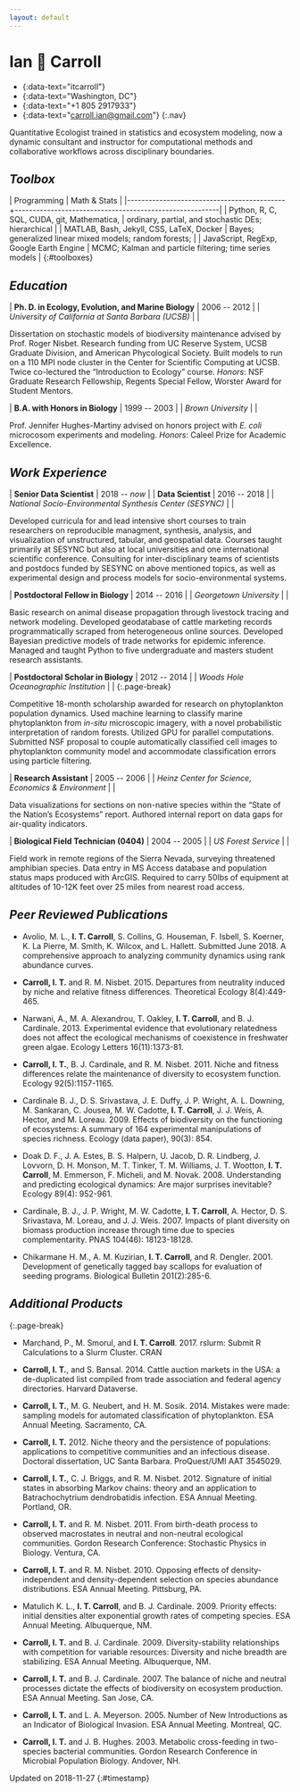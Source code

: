 ```yaml
---
layout: default
---
```


# Ian :seedling: Carroll

- [<i class="fab fa-github"></i>]{:data-text="itcarroll"}
- [<i class="fas fa-map-marker-alt"></i>]{:data-text="Washington, DC"}
- [<i class="fas fa-phone"></i>]{:data-text="+1 805 2917933"}
- [<i class="fas fa-envelope"></i>]{:data-text="carroll.ian@gmail.com"}
{:.nav}

Quantitative Ecologist trained in statistics and ecosystem modeling,
now a dynamic consultant and instructor for computational methods and
collaborative workflows across disciplinary boundaries.


## _Toolbox_

| Programming                                | Math & Stats                                            |
|--------------------------------------------+---------------------------------------------------------|
| Python, R, C, SQL, CUDA, git, Mathematica, | ordinary, partial, and stochastic DEs; hierarchical     |
| MATLAB, Bash, Jekyll, CSS, LaTeX, Docker   | Bayes; generalized linear mixed models; random forests; |
| JavaScript, RegExp, Google Earth Engine    | MCMC; Kalman and particle filtering; time series models |
{:#toolboxes}

## _Education_

| **Ph. D. in Ecology, Evolution, and Marine Biology** | 2006 -- 2012 |
| *University of California at Santa Barbara (UCSB)*   |              |

Dissertation on stochastic models of biodiversity maintenance advised by
Prof. Roger Nisbet. Research funding from UC Reserve System, UCSB Graduate
Division, and American Phycological Society. Built models to run on a 110
MPI node cluster in the Center for Scientific Computing at UCSB. Twice
co-lectured the “Introduction to Ecology” course. *Honors*: NSF Graduate
Research Fellowship, Regents Special Fellow, Worster Award for Student Mentors.

| **B.A. with Honors in Biology** | 1999 -- 2003 |
| *Brown University*              |              |

Prof. Jennifer Hughes-Martiny advised on honors project with *E. coli*
microcosom experiments and modeling. *Honors*: Caleel Prize for
Academic Excellence.


## _Work Experience_

| **Senior Data Scientist**                                | 2018 -- *now* |
| **Data Scientist**                                       | 2016 -- 2018  |
| *National Socio-Environmental Synthesis Center (SESYNC)* |               |

Developed curricula for and lead intensive short courses to train researchers on reproducible managment, synthesis, analysis, and visualization of unstructured, tabular, and geospatial data. Courses taught primarily at SESYNC but also at local universities and one international scientific conference. Consulting for inter-disciplinary teams of scientists and postdocs funded by SESYNC on above mentioned topics, as well as experimental design and process models for socio-environmental systems.

| **Postdoctoral Fellow in Biology** | 2014 -- 2016 |
| *Georgetown University*            |              |

Basic research on animal disease propagation through livestock tracing and network modeling. Developed geodatabase of cattle marketing records programmatically scraped from heterogeneous online sources. Developed Bayesian predictive models of trade networks for epidemic inference. Managed and taught Python to five undergraduate and masters student research assistants.

| **Postdoctoral Scholar in Biology**    | 2012 -- 2014 |
| *Woods Hole Oceanographic Institution* |              |
{:.page-break}

Competitive 18-month scholarship awarded for research on phytoplankton
population dynamics. Used machine learning to classify marine phytoplankton from *in-situ* microscopic imagery, with a novel probabilistic interpretation of random forests. Utilized GPU for parallel computations. Submitted NSF proposal to couple automatically classified cell images to phytoplankton community model and accommodate classification errors using particle filtering.

| **Research Assistant**                              | 2005 -- 2006 |
| *Heinz Center for Science, Economics & Environment* |              |

Data visualizations for sections on non-native species within the “State of the Nation’s
Ecosystems” report. Authored internal report on data gaps for
air-quality indicators.

| **Biological Field Technician (0404)** | 2004 -- 2005 |
| *US Forest Service*                    |              |

Field work in remote regions of the Sierra Nevada, surveying threatened amphibian species. Data entry in
MS Access database and population status maps produced with
ArcGIS. Required to carry 50lbs of equipment at altitudes of 10-12K
feet over 25 miles from nearest road access.

## _Peer Reviewed Publications_

- Avolio, M. L., **I. T. Carroll**, S. Collins, G. Houseman,
  F. Isbell, S. Koerner, K. La Pierre, M. Smith, K. Wilcox, and
  L. Hallett. Submitted June 2018. A comprehensive approach to analyzing
  community dynamics using rank abundance curves.

- **Carroll, I. T.** and R. M. Nisbet. 2015. Departures from
  neutrality induced by niche and relative fitness
  differences. Theoretical Ecology 8(4):449-465.

- Narwani, A., M. A. Alexandrou, T. Oakley, **I. T. Carroll**, and
  B. J. Cardinale. 2013. Experimental evidence that evolutionary
  relatedness does not affect the ecological mechanisms of coexistence
  in freshwater green algae. Ecology Letters 16(11):1373-81.

- **Carroll, I. T.**, B. J. Cardinale, and R. M. Nisbet. 2011. Niche
  and fitness differences relate the maintenance of diversity to
  ecosystem function. Ecology 92(5):1157-1165.

- Cardinale B. J., D. S. Srivastava, J. E. Duffy, J. P. Wright,
  A. L. Downing, M. Sankaran, C. Jousea, M. W. Cadotte,
  **I. T. Carroll**, J. J. Weis, A. Hector, and
  M. Loreau. 2009. Effects of biodiversity on the functioning of
  ecosystems: A summary of 164 experimental manipulations of species
  richness. Ecology (data paper), 90(3): 854.

- Doak D. F., J. A. Estes, B. S. Halpern, U. Jacob, D. R. Lindberg,
  J. Lovvorn, D. H. Monson, M. T. Tinker, T. M. Williams,
  J. T. Wootton, **I. T. Carroll**, M. Emmerson, F. Micheli, and
  M. Novak. 2008. Understanding and predicting ecological dynamics:
  Are major surprises inevitable? Ecology 89(4): 952-961.

- Cardinale, B. J., J. P. Wright, M. W. Cadotte, **I. T. Carroll**,
  A. Hector, D. S. Srivastava, M. Loreau, and J. J. Weis. 2007. Impacts
  of plant diversity on biomass production increase through time due
  to species complementarity. PNAS 104(46): 18123-18128.

- Chikarmane H. M., A. M. Kuzirian, **I. T. Carroll**, and
  R. Dengler. 2001. Development of genetically tagged bay scallops for
  evaluation of seeding programs. Biological Bulletin 201(2):285-6.


## _Additional Products_
{:.page-break}

- Marchand, P., M. Smorul, and **I. T. Carroll**. 2017. rslurm: Submit
  R Calculations to a Slurm Cluster. CRAN

- **Carroll, I. T.**, and S. Bansal. 2014. Cattle auction markets in
  the USA: a de-duplicated list compiled from trade association and
  federal agency directories. Harvard Dataverse.

- **Carroll, I. T.**, M. G. Neubert, and H. M. Sosik. 2014. Mistakes
  were made: sampling models for automated classification of
  phytoplankton. ESA Annual Meeting. Sacramento, CA.

- **Carroll, I. T.** 2012. Niche theory and the persistence of
  populations: applications to competitive communities and an
  infectious disease. Doctoral dissertation, UC Santa
  Barbara. ProQuest/UMI AAT 3545029.

- **Carroll, I. T.**, C. J. Briggs, and R. M. Nisbet. 2012. Signature
  of initial states in absorbing Markov chains: theory and an
  application to Batrachochytrium dendrobatidis infection. ESA Annual
  Meeting. Portland, OR.

- **Carroll, I. T.** and R. M. Nisbet. 2011. From birth-death process to
  observed macrostates in neutral and non-neutral ecological
  communities. Gordon Research Conference: Stochastic Physics in
  Biology. Ventura, CA.

- **Carroll, I. T.** and R. M. Nisbet. 2010. Opposing effects of
  density-independent and density-dependent selection on species
  abundance distributions. ESA Annual Meeting. Pittsburg, PA.

- Matulich K. L., **I. T. Carroll**, and B. J. Cardinale. 2009.
  Priority effects: initial densities alter exponential growth rates
  of competing species. ESA Annual Meeting. Albuquerque, NM.

- **Carroll, I. T.** and B. J. Cardinale. 2009. Diversity-stability
  relationships with competition for variable resources: Diversity and
  niche breadth are stabilizing. ESA Annual Meeting. Albuquerque, NM.

- **Carroll, I. T.** and B. J. Cardinale. 2007. The balance of niche and
  neutral processes dictate the effects of biodiversity on ecosystem
  production. ESA Annual Meeting. San Jose, CA.

- **Carroll, I. T.** and L. A. Meyerson. 2005. Number of New Introductions
  as an Indicator of Biological Invasion. ESA Annual Meeting. Montreal, QC.

- **Carroll, I. T.** and J. B. Hughes. 2003. Metabolic cross-feeding in
  two-species bacterial communities. Gordon Research Conference in
  Microbial Population Biology. Andover, NH.

Updated on 2018-11-27
{:#timestamp}

[<i class="fab fa-github"></i>]: https://github.com/itcarroll
[<i class="fas fa-map-marker-alt"></i>]: https://www.google.com/maps/place/Washington,+DC
[<i class="fas fa-phone"></i>]: tel:+18052917933
[<i class="fas fa-envelope"></i>]: mailto:carroll.ian@gmail.com

<script>
window.onbeforeprint = function() {document.title = 'Ian-Carroll-CV';}
</script>
